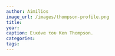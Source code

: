 ```yaml
---
author: Aimilios
image_url: /images/thompson-profile.png
title:
year:
caption: Εικόνα του Ken Thompson.
categories:
tags:
---
```


